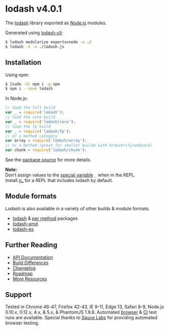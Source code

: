 # lodash v4.0.1

The [lodash](https://lodash.com/) library exported as [Node.js](https://nodejs.org/) modules.

Generated using [lodash-cli](https://www.npmjs.com/package/lodash-cli):
```bash
$ lodash modularize exports=node -o ./
$ lodash -d -o ./lodash.js
```

## Installation

Using npm:
```bash
$ {sudo -H} npm i -g npm
$ npm i --save lodash
```

In Node.js:
```js
// load the full build
var _ = require('lodash');
// load the core build
var _ = require('lodash/core');
// load the fp build
var _ = require('lodash/fp');
// or a method category
var array = require('lodash/array');
// or a method (great for smaller builds with browserify/webpack)
var chunk = require('lodash/chunk');
```

See the [package source](https://github.com/lodash/lodash/tree/4.0.1-npm) for more details.

**Note:**<br>
Don’t assign values to the [special variable](http://nodejs.org/api/repl.html#repl_repl_features) `_` when in the REPL.<br>
Install [n_](https://www.npmjs.com/package/n_) for a REPL that includes lodash by default.

## Module formats

Lodash is also available in a variety of other builds & module formats.

 * [lodash](https://www.npmjs.com/package/lodash) & [per method](https://www.npmjs.com/browse/keyword/lodash-modularized) packages
 * [lodash-amd](https://www.npmjs.com/package/lodash-amd)
 * [lodash-es](https://www.npmjs.com/package/lodash-es)

## Further Reading

  * [API Documentation](https://lodash.com/docs)
  * [Build Differences](https://github.com/lodash/lodash/wiki/Build-Differences)
  * [Changelog](https://github.com/lodash/lodash/wiki/Changelog)
  * [Roadmap](https://github.com/lodash/lodash/wiki/Roadmap)
  * [More Resources](https://github.com/lodash/lodash/wiki/Resources)

## Support

Tested in Chrome 46-47, Firefox 42-43, IE 9-11, Edge 13, Safari 8-9, Node.js 0.10.x, 0.12.x, 4.x, & 5.x, & PhantomJS 1.9.8.
Automated [browser](https://saucelabs.com/u/lodash) & [CI](https://travis-ci.org/lodash/lodash/) test runs are available. Special thanks to [Sauce Labs](https://saucelabs.com/) for providing automated browser testing.

